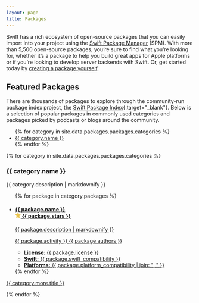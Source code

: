 ```yaml
---
layout: page
title: Packages
---
```


Swift has a rich ecosystem of open-source packages that you can easily import into your project using the [Swift Package Manager](/package-manager/) (SPM). With more than 5,500 open-source packages, you’re sure to find what you’re looking for, whether it’s a package to help you build great apps for Apple platforms or if you’re looking to develop server backends with Swift. Or, get started today by [creating a package yourself](https://developer.apple.com/documentation/xcode/creating-a-standalone-swift-package-with-xcode).

## Featured Packages

There are thousands of packages to explore through the community-run package index project, the [Swift Package Index](https://swiftpackageindex.com/){:target="_blank"}. Below is a selection of popular packages in commonly used categories and packages picked by podcasts or blogs around the community.

<ul>
  {% for category in site.data.packages.packages.categories %}
  <li><a href="#{{ category.anchor }}-packages">{{ category.name }}</a></li>
  {% endfor %}
</ul>


{% for category in site.data.packages.packages.categories %}
<h3 id="{{ category.anchor }}-packages">{{ category.name }}</h3>
<p>{{ category.description | markdownify }}</p>
<ul class="package-list-v3">
  {% for package in category.packages %}
  <li>
    <a href="{{ package.url }}" target="_blank">
      <h4>
        <div class="package-name">{{ package.name }}</div>
        <div class="stars">
          <picture>
            <source srcset="/assets/images/icon-star~dark.svg" media="(prefers-color-scheme: dark)">
            <img src="/assets/images/icon-star.svg" width="15" height="15" alt="">
          </picture> {{ package.stars }}
        </div>
      </h4>
      <section>
        <div class="description">
          {{ package.description | markdownify }}
          <p class="activity">{{ package.activity }} {{ package.authors }}</p>
        </div>
        <ul class="metadata">
          <li class="license">
            <strong>License: </strong>
            {{ package.license }}
          </li>
          <li class="swift_compatibility">
            <strong>Swift:</strong>
            {{ package.swift_compatibility }}
          </li>
          <li class="platform_compatibility">
            <strong>Platforms:</strong>
            {{ package.platform_compatibility | join: ", " }}
          </li>
        </ul>
      </section>
    </a>
  </li>
  {% endfor %}
</ul>

<p class="more">
  <a href="{{ category.more.url }}" target="_blank">{{ category.more.title }}</a>
</p>
{% endfor %}
